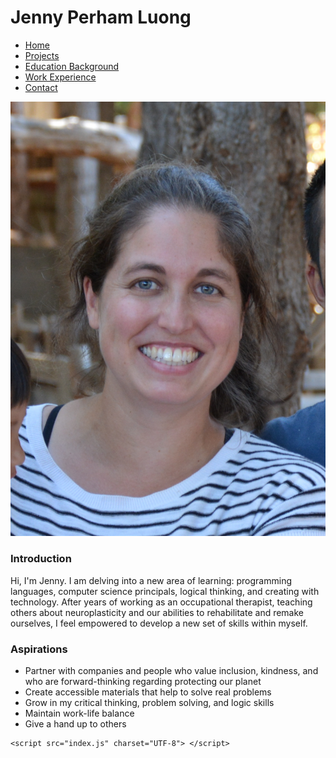 <!DOCTYPE html>
<html lang="en">
<head>
    <meta charset="UTF-8">
    <meta http-equiv="X-UA-Compatible" content="IE=edge">
    <meta name="viewport" content="width=device-width, initial-scale=1.0">
    <title>Jenny Luong</title>
    <link rel="stylesheet" type="text/css" href="styles.css">
</head>

<body>
    <h1> Jenny Perham Luong</h1>
    <ul id="nav">
        <li><a href="index.html">Home</a></li>
        <li><a href="projects.html">Projects</a></li>
        <li><a href="education.html">Education Background</a></li>
        <li><a href="priorWork.html">Work Experience</a></li>
        <li><a href="contact.html">Contact</a></li>
    </ul>
   <!-- <img id="jenPhoto" src="JenKellenCamping.jpg" alt="Photo of Jenny Luong and young child in a hammock"> -->
    <img id="jenSoloPhoto" src="Jen2021.JPG" alt="Photo of Jenny Luong's Face">
 
 <div class="intro"> <h3>Introduction</h3> Hi, I'm Jenny.  I am delving into a new area of learning: programming languages, computer science principals, logical thinking, and creating with technology.  After years of working as an occupational therapist, teaching others about neuroplasticity and our abilities to rehabilitate and remake ourselves, I feel empowered to develop a new set of skills within myself.
  <h3> Aspirations </h3>
 <ul>
    <li> Partner with companies and people who value inclusion, kindness, and who are forward-thinking regarding protecting our planet </li>
    <li> Create accessible materials that help to solve real problems</li>
     <li> Grow in my critical thinking, problem solving, and logic skills </li>
     <li> Maintain work-life balance</li>
     <li> Give a hand up to others</li>
</ul>
</div>


<div id="footer"> </div>

    <script src="index.js" charset="UTF-8"> </script>
</body>
</html>

